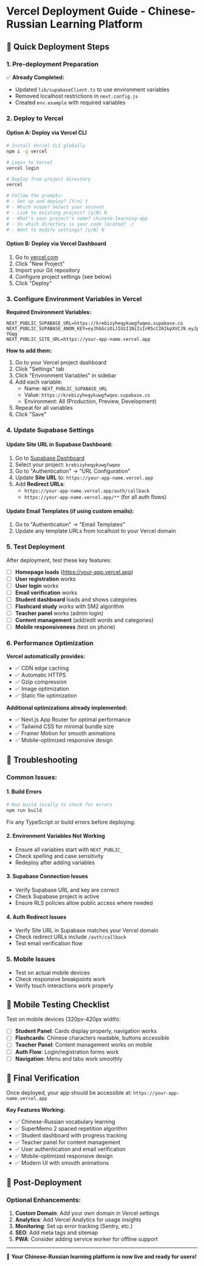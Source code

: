 # Vercel Deployment Guide - Chinese-Russian Learning Platform

## 🚀 Quick Deployment Steps

### 1. Pre-deployment Preparation
✅ **Already Completed:**
- Updated `lib/supabaseClient.ts` to use environment variables
- Removed localhost restrictions in `next.config.js`
- Created `env.example` with required variables

### 2. Deploy to Vercel

#### Option A: Deploy via Vercel CLI
```bash
# Install Vercel CLI globally
npm i -g vercel

# Login to Vercel
vercel login

# Deploy from project directory
vercel

# Follow the prompts:
# - Set up and deploy? [Y/n] Y
# - Which scope? Select your account
# - Link to existing project? [y/N] N
# - What's your project's name? chinese-learning-app
# - In which directory is your code located? ./
# - Want to modify settings? [y/N] N
```

#### Option B: Deploy via Vercel Dashboard
1. Go to [vercel.com](https://vercel.com)
2. Click "New Project"
3. Import your Git repository
4. Configure project settings (see below)
5. Click "Deploy"

### 3. Configure Environment Variables in Vercel

**Required Environment Variables:**
```
NEXT_PUBLIC_SUPABASE_URL=https://krebizyheqykuwgfwqeo.supabase.co
NEXT_PUBLIC_SUPABASE_ANON_KEY=eyJhbGciOiJIUzI1NiIsInR5cCI6IkpXVCJ9.eyJpc3MiOiJzdXBhYmFzZSIsInJlZiI6ImtyZWJpenloZXF5a3V3Z2Z3cWVvIiwicm9sZSI6ImFub24iLCJpYXQiOjE3NTAwNzM2NzksImV4cCI6MjA2NTY0OTY3OX0.RXHetJXVUNKnVViaNq9OVYqmeEpv8yk56ugFzk-YGqg
NEXT_PUBLIC_SITE_URL=https://your-app-name.vercel.app
```

**How to add them:**
1. Go to your Vercel project dashboard
2. Click "Settings" tab
3. Click "Environment Variables" in sidebar
4. Add each variable:
   - Name: `NEXT_PUBLIC_SUPABASE_URL`
   - Value: `https://krebizyheqykuwgfwqeo.supabase.co`
   - Environment: All (Production, Preview, Development)
5. Repeat for all variables
6. Click "Save"

### 4. Update Supabase Settings

#### Update Site URL in Supabase Dashboard:
1. Go to [Supabase Dashboard](https://supabase.com/dashboard)
2. Select your project: `krebizyheqykuwgfwqeo`
3. Go to "Authentication" → "URL Configuration"
4. Update **Site URL** to: `https://your-app-name.vercel.app`
5. Add **Redirect URLs**:
   - `https://your-app-name.vercel.app/auth/callback`
   - `https://your-app-name.vercel.app/**` (for all auth flows)

#### Update Email Templates (if using custom emails):
1. Go to "Authentication" → "Email Templates"
2. Update any template URLs from localhost to your Vercel domain

### 5. Test Deployment

After deployment, test these key features:
- [ ] **Homepage loads** (https://your-app.vercel.app)
- [ ] **User registration** works
- [ ] **User login** works  
- [ ] **Email verification** works
- [ ] **Student dashboard** loads and shows categories
- [ ] **Flashcard study** works with SM2 algorithm
- [ ] **Teacher panel** works (admin login)
- [ ] **Content management** (add/edit words and categories)
- [ ] **Mobile responsiveness** (test on phone)

### 6. Performance Optimization

**Vercel automatically provides:**
- ✅ CDN edge caching
- ✅ Automatic HTTPS
- ✅ Gzip compression
- ✅ Image optimization
- ✅ Static file optimization

**Additional optimizations already implemented:**
- ✅ Next.js App Router for optimal performance
- ✅ Tailwind CSS for minimal bundle size
- ✅ Framer Motion for smooth animations
- ✅ Mobile-optimized responsive design

## 🔧 Troubleshooting

### Common Issues:

#### 1. Build Errors
```bash
# Run build locally to check for errors
npm run build
```
Fix any TypeScript or build errors before deploying.

#### 2. Environment Variables Not Working
- Ensure all variables start with `NEXT_PUBLIC_`
- Check spelling and case sensitivity
- Redeploy after adding variables

#### 3. Supabase Connection Issues
- Verify Supabase URL and key are correct
- Check Supabase project is active
- Ensure RLS policies allow public access where needed

#### 4. Auth Redirect Issues
- Verify Site URL in Supabase matches your Vercel domain
- Check redirect URLs include `/auth/callback`
- Test email verification flow

### 5. Mobile Issues
- Test on actual mobile devices
- Check responsive breakpoints work
- Verify touch interactions work properly

## 📱 Mobile Testing Checklist

Test on mobile devices (320px-420px width):
- [ ] **Student Panel**: Cards display properly, navigation works
- [ ] **Flashcards**: Chinese characters readable, buttons accessible
- [ ] **Teacher Panel**: Content management works on mobile
- [ ] **Auth Flow**: Login/registration forms work
- [ ] **Navigation**: Menu and tabs work smoothly

## 🎯 Final Verification

Once deployed, your app should be accessible at:
`https://your-app-name.vercel.app`

**Key Features Working:**
- ✅ Chinese-Russian vocabulary learning
- ✅ SuperMemo 2 spaced repetition algorithm
- ✅ Student dashboard with progress tracking
- ✅ Teacher panel for content management
- ✅ User authentication and email verification
- ✅ Mobile-optimized responsive design
- ✅ Modern UI with smooth animations

## 🌟 Post-Deployment

### Optional Enhancements:
1. **Custom Domain**: Add your own domain in Vercel settings
2. **Analytics**: Add Vercel Analytics for usage insights
3. **Monitoring**: Set up error tracking (Sentry, etc.)
4. **SEO**: Add meta tags and sitemap
5. **PWA**: Consider adding service worker for offline support

---

🎉 **Your Chinese-Russian learning platform is now live and ready for users!** 